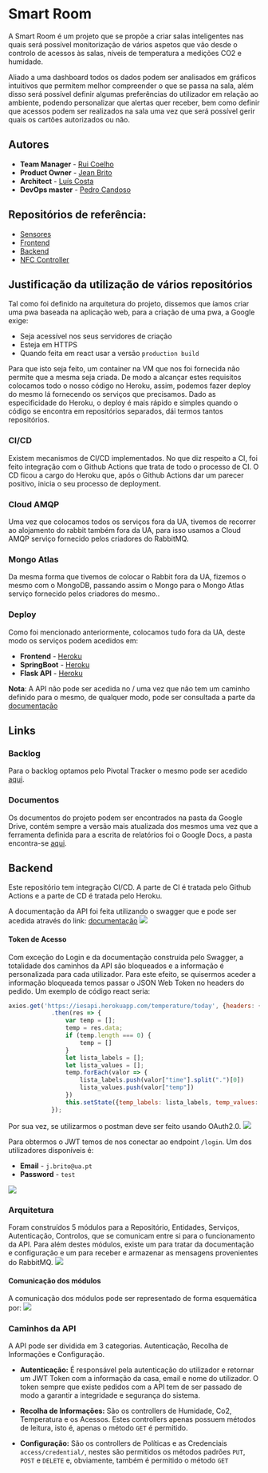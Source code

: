 # Smart Room

A Smart Room é um projeto que se propõe a criar salas inteligentes nas quais será possível monitorização de vários aspetos que vão desde o controlo de acessos às salas, níveis de temperatura a medições CO2 e humidade.

Aliado a uma dashboard todos os dados podem ser analisados em gráficos intuitivos que permitem melhor compreender o que se passa na sala, além disso será possível definir algumas preferências do utilizador em relação ao ambiente, podendo personalizar que alertas quer receber, bem como definir que acessos podem ser realizados na sala uma vez que será possível gerir quais os cartões autorizados ou não.

## Autores
* **Team Manager**  - [Rui Coelho](https://github.com/user-cube)
* **Product Owner**  - [Jean Brito](https://github.com/JoelBrito13)
* **Architect** - [Luís Costa](https://github.com/lmcosta98)
* **DevOps master** - [Pedro Candoso](https://github.com/PBCandoso)

## Repositórios de referência:
* [Sensores](https://github.com/user-cube/Smart_Room)
* [Frontend](https://github.com/user-cube/ies_frontend)
* [Backend](https://github.com/user-cube/ies_api)
* [NFC Controller](https://github.com/user-cube/door_control_center)

## Justificação da utilização de vários repositórios
Tal como foi definido na arquitetura do projeto, dissemos que íamos criar uma pwa baseada na aplicação web, para a criação de uma pwa, a Google exige:
* Seja acessível nos seus servidores de criação
* Esteja em HTTPS
* Quando feita em react usar a versão `production build`

Para que isto seja feito, um container na VM que nos foi fornecida não permite que a mesma seja criada. De modo a alcançar estes requisitos colocamos todo o nosso código no Heroku, assim, podemos fazer deploy do mesmo lá fornecendo os serviços que precisamos.
Dado as especificidade do Heroku, o deploy é mais rápido e simples quando o código se encontra em repositórios separados, dái termos tantos repositórios.

### CI/CD
Existem mecanismos de CI/CD implementados.
No que diz respeito a CI, foi feito integração com o Github Actions que trata de todo o processo de CI.
O CD ficou a cargo do Heroku que, após o Github Actions dar um parecer positivo, inicia o seu processo de deployment.

### Cloud AMQP
Uma vez que colocamos todos os serviços fora da UA, tivemos de recorrer ao alojamento do rabbit também fora da UA, para isso usamos a Cloud AMQP serviço fornecido pelos criadores do RabbitMQ.

### Mongo Atlas
Da mesma forma que tivemos de colocar o Rabbit fora da UA, fizemos o mesmo com o MongoDB, passando assim o Mongo para o Mongo Atlas serviço fornecido pelos criadores do mesmo..

### Deploy
Como foi mencionado anteriormente, colocamos tudo fora da UA, deste modo os serviços podem acedidos em:
* **Frontend** - [Heroku](https://iesfrontend.herokuapp.com/)
* **SpringBoot** - [Heroku](https://iesapi.herokuapp.com/)
* **Flask API** - [Heroku](https://ies-controller.herokuapp.com/)

**Nota**: A API não pode ser acedida no / uma vez que não tem um caminho definido para o mesmo, de qualquer modo, pode ser consultada a parte da [documentação](https://iesapi.herokuapp.com/swagger-ui.html#/)

## Links

### Backlog
Para o backlog optamos pelo Pivotal Tracker o mesmo pode ser acedido <a href="https://www.pivotaltracker.com/n/projects/2410465">aqui</a>.

### Documentos
Os documentos do projeto podem ser encontrados na pasta da Google Drive, contém sempre a versão mais atualizada dos mesmos uma vez que a ferramenta definida para a escrita de relatórios foi o Google Docs, a pasta encontra-se <a href="https://drive.google.com/drive/folders/1Q3gWHAxaBDn8KbCLEB_KCepWUc4GiT_G?usp=sharing">aqui</a>.

## Backend
Este repositório tem integração CI/CD. A parte de CI é tratada pelo Github Actions e a parte de CD é tratada pelo Heroku. 

A documentação da API foi feita utilizando o swagger que e pode ser acedida através do link: [documentação](https://iesapi.herokuapp.com/swagger-ui.html#/)
<img src="presentation/swagger.PNG">

#### Token de Acesso
Com exceção do Login e da documentação construída pelo Swagger, a totalidade dos caminhos da API são bloqueados e a informação é personalizada para cada utilizador. 
Para este efeito, se quisermos aceder a informação bloqueada temos passar o JSON Web Token no headers do pedido.
Um exemplo de código react seria:
```javascript
axios.get('https://iesapi.herokuapp.com/temperature/today', {headers: {"Authorization": `Bearer ${token}`}})
            .then(res => {
                var temp = [];
                temp = res.data;
                if (temp.length === 0) {
                    temp = []
                }
                let lista_labels = [];
                let lista_values = [];
                temp.forEach(valor => {
                    lista_labels.push(valor["time"].split(".")[0])
                    lista_values.push(valor["temp"])
                })
                this.setState({temp_labels: lista_labels, temp_values: lista_values});
            });
```
Por sua vez, se utilizarmos o postman deve ser feito usando OAuth2.0.
<img src="presentation/jwt.png">

Para obtermos o JWT temos de nos conectar ao endpoint `/login`. Um dos utilizadores disponíveis é:
* **Email** - `j.brito@ua.pt`
* **Password** - `test`

<img src="presentation/login.png">

### Arquitetura 
Foram construídos 5 módulos para a Repositório, Entidades, Serviços, Autenticação, Controlos, que se comunicam entre si para o funcionamento da API. 
Para além destes módulos, existe um para tratar da documentação e configuração e um para receber e armazenar as mensagens provenientes do RabbitMQ. 
<img src="presentation/architecture.PNG">


#### Comunicação dos módulos
A comunicação dos módulos pode ser representado de forma esquemática por:
<img src="presentation/modules.PNG">

### Caminhos da API 
A API pode ser dividida em 3 categorias. Autenticação, Recolha de Informações e Configuração.

* **Autenticação:** É responsável pela autenticação do utilizador e retornar um JWT Token com a informação da casa, email e nome do utilizador. O token sempre que existe pedidos com a API tem de ser passado de modo a garantir a integridade e segurança do sistema.

* **Recolha de Informações:** São os controllers de Humidade, Co2, Temperatura e os Acessos. Estes controllers apenas possuem métodos de leitura, isto é, apenas o método `GET` é permitido.

* **Configuração:** São os controllers de Políticas e as Credenciais `access/credential/`, nestes são permitidos os métodos padrões `PUT`, `POST` e `DELETE` e, obviamente, também é permitido o método `GET`
